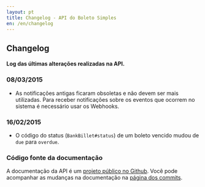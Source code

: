 ```yaml
---
layout: pt
title: Changelog - API do Boleto Simples
en: /en/changelog
---
```


## Changelog

#### Log das últimas alterações realizadas na API.

<!-- ### 31/03/2015

* Inclusão de carteiras de cobrança.
* Correções nos exemplos em Bash do endpoint de Clientes
* Adicinando opção de usar PUT para cancelar Boletos
 -->

### 08/03/2015

* As notificações antigas ficaram obsoletas e não devem ser mais utilizadas. Para receber notificações sobre os eventos que ocorrem no sistema é necessário usar os Webhooks.

### 16/02/2015

* O código do status (`BankBillet#status`) de um boleto vencido mudou de `due` para `overdue`.

### Código fonte da documentação

A documentação da API é um [projeto público no Github](https://github.com/BoletoSimples/boletosimples-api). Você pode acompanhar as mudanças na documentação na [página dos commits](https://github.com/BoletoSimples/boletosimples-api/commits/gh-pages).

